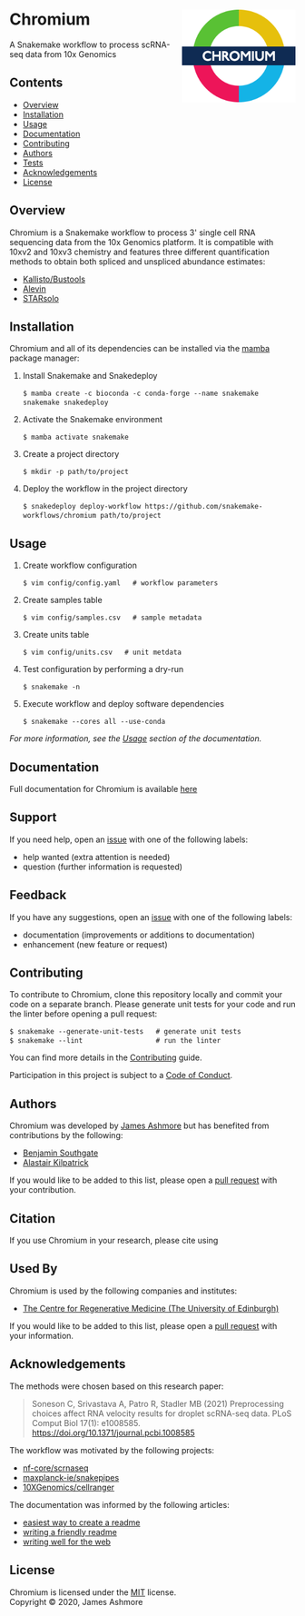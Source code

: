 # Chromium <img align="right" width="200" src="images/roundel.png">

A Snakemake workflow to process scRNA-seq data from 10x Genomics

## Contents

* [Overview](#overview)
* [Installation](#installation)
* [Usage](#usage)
* [Documentation](#documentation)
* [Contributing](#contributing)
* [Authors](#authors)
* [Tests](#tests)
* [Acknowledgements](#acknowledgements)
* [License](#license)

## Overview

Chromium is a Snakemake workflow to process 3' single cell RNA sequencing data from the 10x Genomics platform. It is compatible with 10xv2 and 10xv3 chemistry and features three different quantification methods to obtain both spliced and unspliced abundance estimates:

* [Kallisto/Bustools](https://doi.org/10.1038/s41587-021-00870-2)
* [Alevin](https://doi.org/10.1186/s13059-019-1670-y)
* [STARsolo](https://doi.org/10.1101/2021.05.05.442755)

## Installation

Chromium and all of its dependencies can be installed via the [mamba](https://github.com/mamba-org/mamba) package manager:

1. Install Snakemake and Snakedeploy

   ```console
   $ mamba create -c bioconda -c conda-forge --name snakemake snakemake snakedeploy
   ```

2. Activate the Snakemake environment

   ```console
   $ mamba activate snakemake
   ```

3. Create a project directory

   ```console
   $ mkdir -p path/to/project
   ```

4. Deploy the workflow in the project directory

   ```console
   $ snakedeploy deploy-workflow https://github.com/snakemake-workflows/chromium path/to/project
   ```

## Usage

1. Create workflow configuration

   ```console
   $ vim config/config.yaml   # workflow parameters
   ```

2. Create samples table

   ```console
   $ vim config/samples.csv   # sample metadata
   ```

3. Create units table

   ```console
   $ vim config/units.csv   # unit metdata
   ```

4. Test configuration by performing a dry-run

   ```console
   $ snakemake -n
   ```

5. Execute workflow and deploy software dependencies

    ```console
    $ snakemake --cores all --use-conda
    ```

*For more information, see the [Usage](workflow/documentation.md#usage) section of the documentation.*

## Documentation

Full documentation for Chromium is available [here](workflow/documentation.md)

## Support

If you need help, open an [issue](https://github.com/jma1991/scrnaseq/issues) with one of the following labels:

- help wanted (extra attention is needed)
- question (further information is requested)

## Feedback

If you have any suggestions, open an [issue](https://github.com/jma1991/scrnaseq/issues) with one of the following labels:

- documentation (improvements or additions to documentation)
- enhancement (new feature or request)

## Contributing

To contribute to Chromium, clone this repository locally and commit your code on a separate branch. Please generate unit tests for your code and run the linter before opening a pull request:

```console
$ snakemake --generate-unit-tests   # generate unit tests
$ snakemake --lint                  # run the linter
```

You can find more details in the [Contributing](CONTRIBUTING.md) guide. 

Participation in this project is subject to a [Code of Conduct](CODE_OF_CONDUCT.md).

## Authors

Chromium was developed by [James Ashmore](https://www.github.com/jma1991) but has benefited from contributions by the following:

- [Benjamin Southgate](#)
- [Alastair Kilpatrick](#)

If you would like to be added to this list, please open a [pull request](https://github.com/jma1991/scrnaseq/pulls) with your contribution.

## Citation

If you use Chromium in your research, please cite using

## Used By

Chromium is used by the following companies and institutes:

- [The Centre for Regenerative Medicine (The University of Edinburgh)](https://www.ed.ac.uk/regenerative-medicine)

If you would like to be added to this list, please open a [pull request](https://github.com/jma1991/scrnaseq/pulls) with your information.

## Acknowledgements

The methods were chosen based on this research paper:

> Soneson C, Srivastava A, Patro R, Stadler MB (2021) Preprocessing choices affect RNA velocity results for droplet scRNA-seq data. PLoS Comput Biol 17(1): e1008585. https://doi.org/10.1371/journal.pcbi.1008585

The workflow was motivated by the following projects:

- [nf-core/scrnaseq](https://github.com/nf-core/scrnaseq)
- [maxplanck-ie/snakepipes](https://github.com/maxplanck-ie/snakepipes)
- [10XGenomics/cellranger](https://github.com/10XGenomics/cellranger)

The documentation was informed by the following articles:

- [easiest way to create a readme](https://readme.so)
- [writing a friendly readme](https://rowanmanning.com/posts/writing-a-friendly-readme/)
- [writing well for the web](https://www.gov.uk/guidance/content-design/writing-for-gov-uk)

## License

Chromium is licensed under the [MIT](LICENSE.md) license.  
Copyright &copy; 2020, James Ashmore
